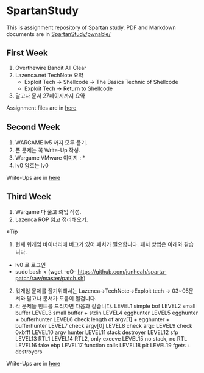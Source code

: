 ﻿# SpartanStudy
This is assignment repository of Spartan study.
PDF and Markdown documents are in [SpartanStudy/pwnable/](/pwnable/)

## First Week
1. Overthewire Bandit All Clear
2. Lazenca.net TechNote 요약
    - Exploit Tech -> Shellcode -> The Basics Technic of Shellcode
    - Exploit Tech -> Return to Shellcode
3. 달고나 문서 27페이지까지 요약

Assignment files are in [here](/pwnable/week1/)

## Second Week
1. WARGAME lv5 까지 모두 풀기.
2. 푼 문제는 꼭 Write-Up 작성.
3. Wargame VMware 이미지 : *
4. lv0 암호는 lv0

Write-Ups are in [here](/pwnable/week2/Write-Up/)

## Third Week
1. Wargame 다 풀고 롸업 작성.
2. Lazenca ROP 읽고 정리해오기.

※Tip
1. 현재 워게임 바이너리에 버그가 있어 패치가 필요합니다. 패치 방법은 아래와 같습니다.
- lv0 로 로그인
- sudo bash < (wget -qO- https://github.com/junheah/sparta-patch/raw/master/patch.sh)
2. 워게임 문제를 풀기위해서는 Lazenca->TechNote->Exploit tech -> 03~05문서와 달고나 문서가 도움이 될겁니다.
3. 각 문제들 힌트를 드리자면 다음과 같습니다.
LEVEL1 simple bof
LEVEL2 small buffer
LEVEL3 small buffer + stdin
LEVEL4 egghunter
LEVEL5 egghunter + bufferhunter
LEVEL6 check length of argv[1] + egghunter + bufferhunter
LEVEL7 check argv[0]
LEVEL8 check argc
LEVEL9 check 0xbfff
LEVEL10 argv hunter
LEVEL11 stack destroyer
LEVEL12 sfp 
LEVEL13 RTL1
LEVEL14 RTL2, only execve
LEVEL15 no stack, no RTL
LEVEL16 fake ebp
LEVEL17 function calls
LEVEL18 plt
LEVEL19 fgets + destroyers

Write-Ups are in [here](/pwnable/week3/Write-Up/)
